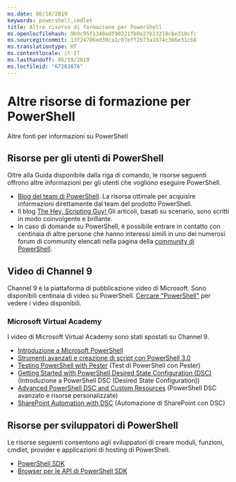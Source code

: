 ```yaml
---
ms.date: 06/18/2019
keywords: powershell,cmdlet
title: Altre risorse di formazione per PowerShell
ms.openlocfilehash: 9b9c95f1348edf90221fb9e27b13218cbe310cfc
ms.sourcegitcommit: 13f24786ed39ca1c07eff2b73a1974c366e31cb8
ms.translationtype: HT
ms.contentlocale: it-IT
ms.lasthandoff: 06/19/2019
ms.locfileid: "67263876"
---
```

# <a name="more-powershell-learning"></a>Altre risorse di formazione per PowerShell

Altre fonti per informazioni su PowerShell

## <a name="resources-for-powershell-users"></a>Risorse per gli utenti di PowerShell

Oltre alla Guida disponibile dalla riga di comando, le risorse seguenti offrono altre informazioni per gli utenti che vogliono eseguire PowerShell.

- [Blog del team di PowerShell](https://devblogs.microsoft.com/powershell/). La risorsa ottimale per acquisire informazioni direttamente dal team del prodotto PowerShell.
- Il blog [The Hey, Scripting Guy! ](https://devblogs.microsoft.com/scripting/)Gli articoli, basati su scenario, sono scritti in modo coinvolgente e brillante.
- In caso di domande su PowerShell, è possibile entrare in contatto con centinaia di altre persone che hanno interessi simili in uno dei numerosi forum di community elencati nella pagina della [community di PowerShell](/powershell/#pivot=main&panel=community).

## <a name="channel-9-videos"></a>Video di Channel 9

Channel 9 è la piattaforma di pubblicazione video di Microsoft. Sono disponibili centinaia di video su PowerShell. [Cercare "PowerShell"](https://channel9.msdn.com/Search?term=PowerShell&sortBy=top-rated) per vedere i video disponibili.

### <a name="microsoft-virtual-academy"></a>Microsoft Virtual Academy

I video di Microsoft Virtual Academy sono stati spostati su Channel 9.

- [Introduzione a Microsoft PowerShell](https://channel9.msdn.com/Series/Getting-Started-with-Microsoft-PowerShell)
- [Strumenti avanzati e creazione di script con PowerShell 3.0](https://channel9.msdn.com/Series/Advanced-Tools-and-Scripting-with-PowerShell-3.0-Jump-Start)
- [Testing PowerShell with Pester](https://channel9.msdn.com/Series/Testing-PowerShell-with-Pester) (Test di PowerShell con Pester)
- [Getting Started with PowerShell Desired State Configuration (DSC)](https://channel9.msdn.com/Series/Getting-Started-with-PowerShell-DSC) (Introduzione a PowerShell DSC (Desired State Configuration))
- [Advanced PowerShell DSC and Custom Resources](https://channel9.msdn.com/Series/Advanced-PowerShell-DSC-and-Custom-Resources) (PowerShell DSC avanzato e risorse personalizzate)
- [SharePoint Automation with DSC](https://channel9.msdn.com/Series/SharePoint-Automation-with-DSC) (Automazione di SharePoint con DSC)

## <a name="resources-for-powershell-developers"></a>Risorse per sviluppatori di PowerShell

Le risorse seguenti consentono agli sviluppatori di creare moduli, funzioni, cmdlet, provider e applicazioni di hosting di PowerShell.

- [PowerShell SDK](/powershell/developer/windows-powershell)
- [Browser per le API di PowerShell SDK](/dotnet/api/system.management.automation)
